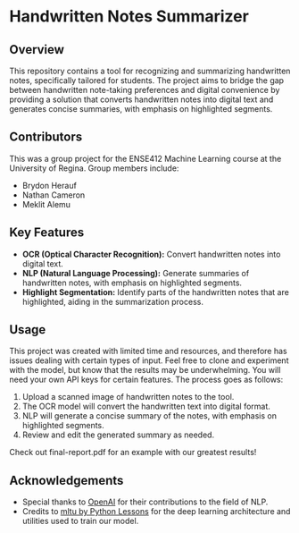 # Handwritten Notes Summarizer

## Overview
This repository contains a tool for recognizing and summarizing handwritten notes, specifically tailored for students. The project aims to bridge the gap between handwritten note-taking preferences and digital convenience by providing a solution that converts handwritten notes into digital text and generates concise summaries, with emphasis on highlighted segments.

## Contributors
This was a group project for the ENSE412 Machine Learning course at the University of Regina. Group members include:
- Brydon Herauf
- Nathan Cameron
- Meklit Alemu

## Key Features
- **OCR (Optical Character Recognition):** Convert handwritten notes into digital text.
- **NLP (Natural Language Processing):** Generate summaries of handwritten notes, with emphasis on highlighted segments.
- **Highlight Segmentation:** Identify parts of the handwritten notes that are highlighted, aiding in the summarization process.

## Usage
This project was created with limited time and resources, and therefore has issues dealing with certain types of input. Feel free to clone and experiment with the model, but know that the results may be underwhelming. You will need your own API keys for certain features. The process goes as follows:

1. Upload a scanned image of handwritten notes to the tool.
2. The OCR model will convert the handwritten text into digital format.
3. NLP will generate a concise summary of the notes, with emphasis on highlighted segments.
4. Review and edit the generated summary as needed.

Check out final-report.pdf for an example with our greatest results! 

## Acknowledgements
- Special thanks to [OpenAI](https://openai.com) for their contributions to the field of NLP.
- Credits to [mltu by Python Lessons](https://github.com/pythonlessons/mltu) for the deep learning architecture and utilities used to train our model.
